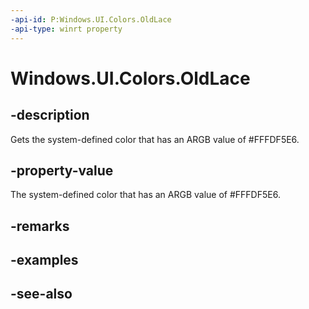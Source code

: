 ```yaml
---
-api-id: P:Windows.UI.Colors.OldLace
-api-type: winrt property
---
```


<!-- Property syntax
public Windows.UI.Color OldLace { get; }
-->

# Windows.UI.Colors.OldLace

## -description

Gets the system-defined color that has an ARGB value of #FFFDF5E6.



## -property-value

The system-defined color that has an ARGB value of #FFFDF5E6.

## -remarks

## -examples

## -see-also
